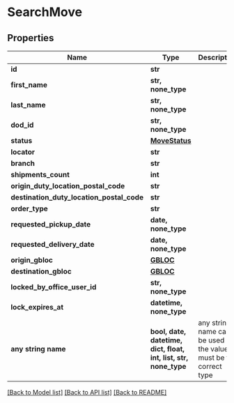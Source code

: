 # SearchMove


## Properties
Name | Type | Description | Notes
------------ | ------------- | ------------- | -------------
**id** | **str** |  | [optional] 
**first_name** | **str, none_type** |  | [optional] 
**last_name** | **str, none_type** |  | [optional] 
**dod_id** | **str, none_type** |  | [optional] 
**status** | [**MoveStatus**](MoveStatus.md) |  | [optional] 
**locator** | **str** |  | [optional] 
**branch** | **str** |  | [optional] 
**shipments_count** | **int** |  | [optional] 
**origin_duty_location_postal_code** | **str** |  | [optional] 
**destination_duty_location_postal_code** | **str** |  | [optional] 
**order_type** | **str** |  | [optional] 
**requested_pickup_date** | **date, none_type** |  | [optional] 
**requested_delivery_date** | **date, none_type** |  | [optional] 
**origin_gbloc** | [**GBLOC**](GBLOC.md) |  | [optional] 
**destination_gbloc** | [**GBLOC**](GBLOC.md) |  | [optional] 
**locked_by_office_user_id** | **str, none_type** |  | [optional] 
**lock_expires_at** | **datetime, none_type** |  | [optional] 
**any string name** | **bool, date, datetime, dict, float, int, list, str, none_type** | any string name can be used but the value must be the correct type | [optional]

[[Back to Model list]](../README.md#documentation-for-models) [[Back to API list]](../README.md#documentation-for-api-endpoints) [[Back to README]](../README.md)


